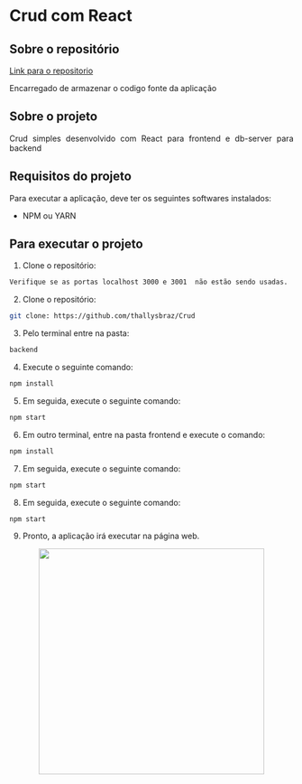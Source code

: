 # Crud com React

## Sobre o repositório

[Link para o repositorio](https://github.com/thallysbraz/Crud)

<p align="justify"> Encarregado de armazenar o codigo fonte da aplicação</p>

## Sobre o projeto

<p align="justify">Crud simples desenvolvido com React para frontend e db-server para backend</p>

## Requisitos do projeto

<p align="justify">Para executar a aplicação, deve ter os seguintes softwares instalados:</p>

<ul>

<li> NPM ou YARN</li>

</ul>

## Para executar o projeto

1. Clone o repositório:

```bash
Verifique se as portas localhost 3000 e 3001  não estão sendo usadas.
```

2. Clone o repositório:

```bash
git clone: https://github.com/thallysbraz/Crud
```

3. Pelo terminal entre na pasta:

```bash
backend
```

4. Execute o seguinte comando:

```bash
npm install
```

5. Em seguida, execute o seguinte comando:

```bash
npm start
```

6. Em outro terminal, entre na pasta frontend e execute o comando:

```bash
npm install
```

7. Em seguida, execute o seguinte comando:

```bash
npm start
```

8. Em seguida, execute o seguinte comando:

```bash
npm start
```

9. Pronto, a aplicação irá executar na página web.

<p align="center"> <img src="C:/Users/thallys.braz/Desktop/GitHub/Crud/frontend/src/assets/imgs/First.png" width="auto" height="400" />
